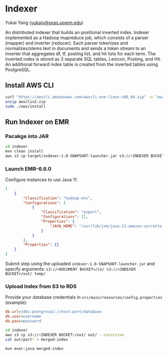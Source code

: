 # Indexer

Yukai Yang (yukaiy@seas.upenn.edu)

An distributed indexer that builds an positional inverted index.
Indexer implemented as a Hadoop mapreduce job, which consists of a parser (mapper) and inverter (reducer).
Each parser tokenizes and normalizes/stems text in documents and sends a token stream to an inverter that aggregates df, tf, posting list, and hit lists for each term.
The inverted index is stored as 3 separate SQL tables, Lexicon, Posting, and Hit.
An additional forward index table is created from the inverted tables using PostgreSQL.

## Install AWS CLI

```sh
curl "https://awscli.amazonaws.com/awscli-exe-linux-x86_64.zip" -o "awscliv2.zip"
unzip awscliv2.zip
sudo ./aws/install
```

## Run Indexer on EMR

### Pacakge into JAR
```sh
cd indexer
mvn clean install
aws s3 cp target/indexer-1.0-SNAPSHOT-launcher.jar s3://<INDEXER BUCKET>/indexer-1.0-SNAPSHOT-launcher.jar
```

### Launch EMR-6.6.0
Configure instances to use Java 11. 
```json
[
    {
        "Classification": "hadoop-env", 
        "Configurations": [
            {
                "Classification": "export", 
                "Configurations": [], 
                "Properties": {
                    "JAVA_HOME": "/usr/lib/jvm/java-11-amazon-corretto.x86_64"
                }
            }
        ], 
        "Properties": {}
    }
]
```

Submit step using the uploaded `indexer-1.0-SNAPSHOT-launcher.jar` and specify arguments: `s3://<DOCUMENT BUCKET>/in/ s3://<INDEXER BUCKET>/out/ temp/`

### Upload Index from S3 to RDS
Provide your database credentials in `src/main/resources/config.properties` (example):

```ini
db.url=jdbc:postgresql://host:port/database
db.user=username
db.pass=password
```

```sh
cd indexer
aws s3 cp s3://<INDEXER BUCKET>/out/ out/ --recursive
cat out/part* > merged-index

mvn exec:java merged-index
```
